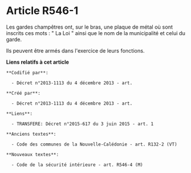 # Article R546-1

Les gardes champêtres ont, sur le bras, une plaque de métal où sont inscrits ces mots : " La Loi " ainsi que le nom de la
municipalité et celui du garde. 

Ils peuvent être armés dans l'exercice de leurs fonctions.

**Liens relatifs à cet article**

	**Codifié par**:

	  - Décret n°2013-1113 du 4 décembre 2013 - art.

	**Créé par**:

	  - Décret n°2013-1113 du 4 décembre 2013 - art.

	**Liens**:

	  - TRANSFERE: Décret n°2015-617 du 3 juin 2015 - art. 1

	**Anciens textes**:

	  - Code des communes de la Nouvelle-Calédonie - art. R132-2 (VT)

	**Nouveaux textes**:

	  - Code de la sécurité intérieure - art. R546-4 (M)
